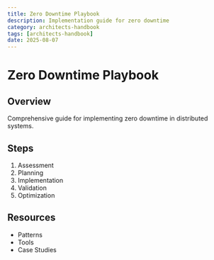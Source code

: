 ```yaml
---
title: Zero Downtime Playbook
description: Implementation guide for zero downtime
category: architects-handbook
tags: [architects-handbook]
date: 2025-08-07
---
```


# Zero Downtime Playbook

## Overview

Comprehensive guide for implementing zero downtime in distributed systems.

## Steps

1. Assessment
2. Planning
3. Implementation
4. Validation
5. Optimization

## Resources

- Patterns
- Tools
- Case Studies
